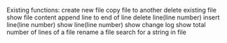Existing functions:
create new file
copy file to another
delete existing file
show file content
append line to end of line
delete line(line number)
insert line(line number)
show line(line number)
show change log
show total number of lines of a file
rename a file
search for a string in file
